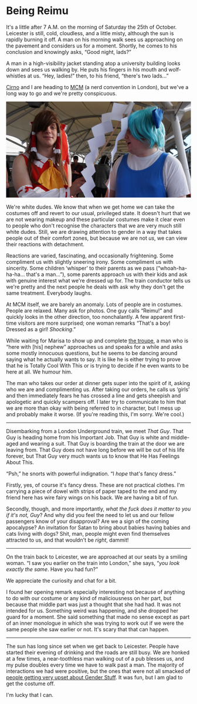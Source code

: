 # Being Reimu

It's a little after 7 A.M. on the morning of Saturday the 25th of October.
Leicester is still, cold, cloudless, and a little misty, although the sun is
rapidly burning it off. A man on his morning walk sees us approaching on the
pavement and considers us for a moment. Shortly, he comes to his conclusion and
knowingly asks, “Good night, lads?”

A man in a high-visibility jacket standing atop a university building looks
down and sees us walking by. He puts his fingers in his mouth and wolf-whistles
at us. “Hey, ladies!” then, to his friend, “there's two lads…”

[Cirno][okand] and I are heading to [MCM][mcm] (a nerd convention in London),
but we've a long way to go and we're pretty conspicuous.

[okand]: http://rennerfelt.org/blog/mcm-london/
[mcm]: http://www.mcmcomiccon.com/london/

[![These dorks](dorks.jpg)](https://twitter.com/EuricaeriS/status/526113599534936064)

We're white dudes. We know that when we get home we can take the costumes off
and revert to our usual, privileged state. It doesn't hurt that we are not
wearing makeup and these particular costumes make it clear even to people who
don't recognise the characters that we are very much still white dudes. Still,
we are drawing attention to gender in a way that takes people out of their
comfort zones, but because we are not *us*, we can view their reactions with
detachment.

Reactions are varied, fascinating, and occasionally frightening. Some
compliment us with slightly sneering irony. Some compliment us with sincerity.
Some children ‘whisper’ to their parents as we pass (“whoah-ha-ha-ha… that's a
man…”), some parents approach us with their kids and ask with genuine interest
what we're dressed up for. The train conductor tells us we're pretty and the
next people he deals with ask why they don't get the same treatment. Everybody
laughs.

At MCM itself, we are barely an anomaly. Lots of people are in costumes. People
are relaxed. Many ask for photos. One guy calls “Reimu!” and quickly looks in
the other direction, too nonchalantly. A few apparent first-time visitors are
more surprised; one woman remarks “That's a boy! Dressed as a girl!
*Shocking*.”

While waiting for Marisa to show up and complete [the troupe][yirba], a man who
is “here with [his] nephew” approaches us and speaks for a while and asks some
mostly innocuous questions, but he seems to be dancing around saying what he
actually wants to say. It is like he is either trying to prove that he is
Totally Cool With This or is trying to decide if he even wants to be here at
all. We humour him.

[yirba]: http://sachcell.tumblr.com/post/100990329767/i-think-this-is-my-fav-photo-from-today-omg-hope

The man who takes our order at dinner gets super into the spirit of it, asking
who we are and complimenting us. After taking our orders, he calls us ‘girls’
and then immediately fears he has crossed a line and gets sheepish and
apologetic and quickly scampers off. I later try to communicate to him that we
are more than okay with being referred to in character, but I mess up and
probably make it worse. (If you're reading this, I'm sorry. We're cool.)

----

Disembarking from a London Underground train, we meet *That Guy*. That Guy is
heading home from his Important Job. That Guy is white and middle-aged and
wearing a suit. That Guy is boarding the train at the door we are leaving from.
That Guy does not have long before we will be out of his life forever, but That
Guy very much wants us to know that He Has Feelings About This.

“Psh,” he snorts with powerful indignation. “I *hope* that's fancy
dress.”

Firstly, yes, of course it's fancy dress. These are not practical clothes. I'm
carrying a piece of dowel with strips of paper taped to the end and my friend
here has wire fairy wings on his back. We are having a bit of fun.

Secondly, though, and more importantly, *what the fuck does it matter to you if
it's not, Guy*? And why did you feel the need to let us and our fellow
passengers know of your disapproval? Are we a sign of the coming apocalypse? An
invitation for Satan to bring about babies having babies and cats living with
dogs? Shit, man, people might even find themselves attracted to us, and that
wouldn't be *right*, dammit!

----

On the train back to Leicester, we are approached at our seats by a smiling
woman. “I saw you earlier on the train into London,” she says, “*you look
exactly the same*. Have you had fun?”

We appreciate the curiosity and chat for a bit.

I found her opening remark especially interesting not because of anything to do
with our costume or any kind of maliciousness on her part, but because that
middle part was just a thought that she had had. It was not intended for us.
Something weird was happening, and she dropped her guard for a moment. She said
something that made  no sense except as part of an inner monologue in which she
was trying to work out if we were the same people she saw earlier or not. It's
scary that that can happen.

----

The sun has long since set when we get back to Leicester. People have started
their evening of drinking and the roads are still busy. We are honked at a few
times, a near-toothless man walking out of a pub blesses us, and my pulse
doubles every time we have to walk past a man. The majority of interactions we
had were positive, but the ones that were not all smacked of [people getting
very upset about Gender Stuff][upset]. It was fun, but I am glad to get the
costume off.

[upset]: http://www.patheos.com/blogs/wwjtd/2012/05/murder-statistics-of-transgender-people/

I'm lucky that I can.
